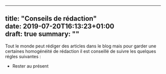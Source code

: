 
---  
title: "Conseils de rédaction"  
date: 2019-07-20T16:13:23+01:00  
draft: true
summary: ""
--- 

Tout le monde peut rédiger des articles dans le blog mais pour garder une certaines homogénéité de rédaction
il est conseillé de suivre les quelques régles suivantes :
- Rester au présent